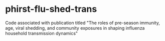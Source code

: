 # phirst-flu-shed-trans
Code associated with publication titled "The roles  of pre-season immunity, age, viral shedding, and community exposures in shaping influenza household transmission dynamics"
